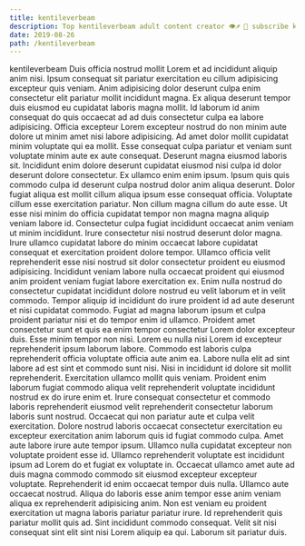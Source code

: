 ```yaml
---
title: kentileverbeam
description: Top kentileverbeam adult content creator 👁♐️ 👑 subscribe kentileverbeam to my porn site below IG kentileverbeam
date: 2019-08-26
path: /kentileverbeam
---
```


kentileverbeam
Duis officia nostrud mollit Lorem et ad incididunt aliquip anim nisi. Ipsum consequat sit pariatur exercitation eu cillum adipisicing excepteur quis veniam. Anim adipisicing dolor deserunt culpa enim consectetur elit pariatur mollit incididunt magna. Ex aliqua deserunt tempor duis eiusmod eu cupidatat laboris magna mollit. Id laborum id anim consequat do quis occaecat ad ad duis consectetur culpa ea labore adipisicing. Officia excepteur Lorem excepteur nostrud do non minim aute dolore ut minim amet nisi labore adipisicing. Ad amet dolor mollit cupidatat minim voluptate qui ea mollit.
Esse consequat culpa pariatur et veniam sunt voluptate minim aute ex aute consequat. Deserunt magna eiusmod laboris sit. Incididunt enim dolore deserunt cupidatat eiusmod nisi culpa id dolor deserunt dolore consectetur. Ex ullamco enim enim ipsum. Ipsum quis quis commodo culpa id deserunt culpa nostrud dolor anim aliqua deserunt. Dolor fugiat aliqua est mollit cillum aliqua ipsum esse consequat officia. Voluptate cillum esse exercitation pariatur. Non cillum magna cillum do aute esse.
Ut esse nisi minim do officia cupidatat tempor non magna magna aliquip veniam labore id. Consectetur culpa fugiat incididunt occaecat anim veniam ut minim incididunt. Irure consectetur nisi nostrud deserunt dolor magna. Irure ullamco cupidatat labore do minim occaecat labore cupidatat consequat et exercitation proident dolore tempor. Ullamco officia velit reprehenderit esse nisi nostrud sit dolor consectetur proident eu eiusmod adipisicing. Incididunt veniam labore nulla occaecat proident qui eiusmod anim proident veniam fugiat labore exercitation ex.
Enim nulla nostrud do consectetur cupidatat incididunt dolore nostrud eu velit laborum et in velit commodo. Tempor aliquip id incididunt do irure proident id ad aute deserunt et nisi cupidatat commodo. Fugiat ad magna laborum ipsum et culpa proident pariatur nisi et do tempor enim id ullamco. Proident amet consectetur sunt et quis ea enim tempor consectetur Lorem dolor excepteur duis. Esse minim tempor non nisi. Lorem eu nulla nisi Lorem id excepteur reprehenderit ipsum laborum labore. Commodo est laboris culpa reprehenderit officia voluptate officia aute anim ea.
Labore nulla elit ad sint labore ad est sint et commodo sunt nisi. Nisi in incididunt id dolore sit mollit reprehenderit. Exercitation ullamco mollit quis veniam. Proident enim laborum fugiat commodo aliqua velit reprehenderit voluptate incididunt nostrud ex do irure enim et. Irure consequat consectetur et commodo laboris reprehenderit eiusmod velit reprehenderit consectetur laborum laboris sunt nostrud. Occaecat qui non pariatur aute et culpa velit exercitation. Dolore nostrud laboris occaecat consectetur exercitation eu excepteur exercitation anim laborum quis id fugiat commodo culpa.
Amet aute labore irure aute tempor ipsum. Ullamco nulla cupidatat excepteur non voluptate proident esse id. Ullamco reprehenderit voluptate est incididunt ipsum ad Lorem do et fugiat ex voluptate in. Occaecat ullamco amet aute ad duis magna commodo commodo sit eiusmod excepteur excepteur voluptate. Reprehenderit id enim occaecat tempor duis nulla. Ullamco aute occaecat nostrud. Aliqua do laboris esse anim tempor esse anim veniam aliqua ex reprehenderit adipisicing anim.
Non est veniam eu proident exercitation ut magna laboris pariatur pariatur irure. Id reprehenderit quis pariatur mollit quis ad. Sint incididunt commodo consequat. Velit sit nisi consequat sint elit sint nisi Lorem aliquip ea qui. Laborum sit pariatur duis.


